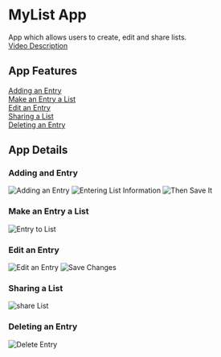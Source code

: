 # MyList App

<p> 
    App which allows users to create, edit and share lists.<br>
    <a href="https://www.youtube.com">Video Description</a>
</p>

<a name="appFeatures"></a>
## App Features
<p>
    <a href="#addEntry">Adding an Entry</a><br>
    <a href="#entryToList">Make an Entry a List</a><br>
    <a href="#editEntry">Edit an Entry</a><br>
    <a href="#shareList">Sharing a List</a><br>
    <a href="#deleteEntry">Deleting an Entry</a><br>
</p>

## App Details

<a name="addEntry"></a>
<a href="appFeatures"></a>
### Adding and Entry
![Adding an Entry](/readMeImages/addEntry.jpg)
![Entering List Information](/readMeImages/enterTitleDescription.jpg)
![Then Save It](/readMeImages/saveEntry.jpg)

<a name="entryToList"></a>
<a href="appFeatures"></a>
### Make an Entry a List
![Entry to List](/readMeImages/entryToList.jpg)

<a name="editEntry"></a>
<a href="appFeatures"></a>
### Edit an Entry
![Edit an Entry](/readMeImages/editEntry.jpg)
![Save Changes](/readMeImages/saveChanges.jpg)

<a name="shareList"></a>
<a href="appFeatures"></a>
### Sharing a List
![share List](/readMeImages/shareList.jpg)

<a name="deleteEntry"></a>
<a href="appFeatures"></a>
### Deleting an Entry
![Delete Entry](/readMeImages/deleteEntry.jpg)